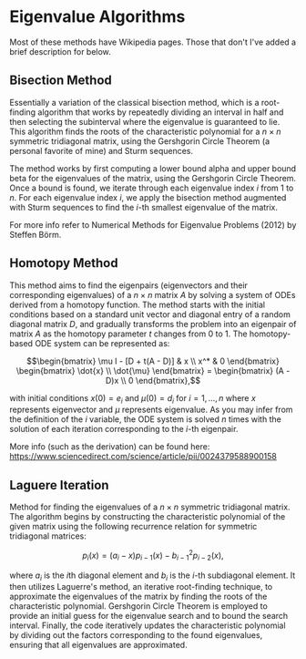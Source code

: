 # Eigenvalue Algorithms
Most of these methods have Wikipedia pages. Those that don't I've added a brief description for below.

## Bisection Method
Essentially a variation of the classical bisection method, which is a root-finding algorithm that works by repeatedly dividing an interval in half and then selecting the subinterval where the eigenvalue is guaranteed to lie. This algorithm finds the roots of the characteristic polynomial for a $n \times n$ symmetric tridiagonal matrix, using the Gershgorin Circle Theorem (a personal favorite of mine) and Sturm sequences.

The method works by first computing a lower bound alpha and upper bound beta for the eigenvalues of the matrix, using the Gershgorin Circle Theorem. Once a bound is found, we iterate through each eigenvalue index $i$ from $1$ to $n$. For each eigenvalue index $i$, we apply the bisection method augmented with Sturm sequences to find the $i$\-th smallest eigenvalue of the matrix.

For more info refer to Numerical Methods for Eigenvalue Problems (2012) by Steffen Börm.


## Homotopy Method

This method aims to find the eigenpairs (eigenvectors and their corresponding eigenvalues) of a $n \times n$ matrix $A$ by solving a system of ODEs derived from a homotopy function. The method starts with the initial conditions based on a standard unit vector and diagonal entry of a random diagonal matrix $D$, and gradually transforms the problem into an eigenpair of matrix $A$ as the homotopy parameter $t$ changes from $0$ to $1$. The homotopy-based ODE system can be represented as:

```math
\begin{bmatrix}
    \mu I - [D + t(A - D)] & x \\
    x^* & 0
\end{bmatrix}
\begin{bmatrix}
    \dot{x} \\
    \dot{\mu}
\end{bmatrix}
=
\begin{bmatrix}
    (A - D)x \\
    0
\end{bmatrix},
```

with initial conditions $x(0) = e_i$ and $\mu(0) = d_i$ for $i=1,\ldots,n$ where $x$ represents eigenvector and $\mu$ represents eigenvalue. As you may infer from the definition of the $i$ variable, the ODE system is solved $n$ times with the solution of each iteration corresponding to the $i$\-th eigenpair.

More info (such as the derivation) can be found here: https://www.sciencedirect.com/science/article/pii/0024379588900158


## Laguere Iteration

Method for finding the eigenvalues of a $n \times n$ symmetric tridiagonal matrix. The algorithm begins by constructing the characteristic polynomial of the given matrix using the following recurrence relation for symmetric tridiagonal matrices:

```math
p_i(x) = (a_i - x)p_{i-1}(x) - b_{i-1}^2 p_{i-2}(x),
```

where $a_i$ is the $i\text{th}$ diagonal element and $b_i$ is the $i$\-th subdiagonal element. It then utilizes Laguerre's method, an iterative root-finding technique, to approximate the eigenvalues of the matrix by finding the roots of the characteristic polynomial. Gershgorin Circle Theorem is employed to provide an initial guess for the eigenvalue search and to bound the search interval. Finally, the code iteratively updates the characteristic polynomial by dividing out the factors corresponding to the found eigenvalues, ensuring that all eigenvalues are approximated.
